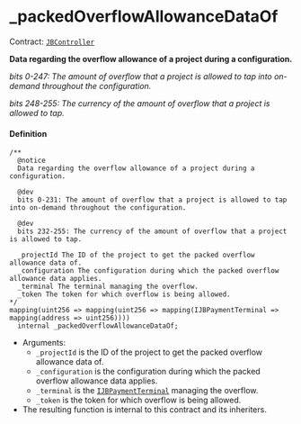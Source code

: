 # \_packedOverflowAllowanceDataOf

Contract: [`JBController`](/dev/api/contracts/or-controllers/jbcontroller/README.md)​‌

**Data regarding the overflow allowance of a project during a configuration.**

_bits 0-247: The amount of overflow that a project is allowed to tap into on-demand throughout the configuration._

_bits 248-255: The currency of the amount of overflow that a project is allowed to tap._

#### Definition

```
/**
  @notice
  Data regarding the overflow allowance of a project during a configuration.

  @dev
  bits 0-231: The amount of overflow that a project is allowed to tap into on-demand throughout the configuration.

  @dev
  bits 232-255: The currency of the amount of overflow that a project is allowed to tap.

  _projectId The ID of the project to get the packed overflow allowance data of.
  _configuration The configuration during which the packed overflow allowance data applies.
  _terminal The terminal managing the overflow.
  _token The token for which overflow is being allowed.
*/
mapping(uint256 => mapping(uint256 => mapping(IJBPaymentTerminal =>  mapping(address => uint256))))
  internal _packedOverflowAllowanceDataOf;
```

- Arguments:
  - `_projectId` is the ID of the project to get the packed overflow allowance data of.
  - `_configuration` is the configuration during which the packed overflow allowance data applies.
  - `_terminal` is the [`IJBPaymentTerminal`](/dev/api/interfaces/ijbpaymentterminal.md) managing the overflow.
  - `_token` is the token for which overflow is being allowed.
- The resulting function is internal to this contract and its inheriters.

